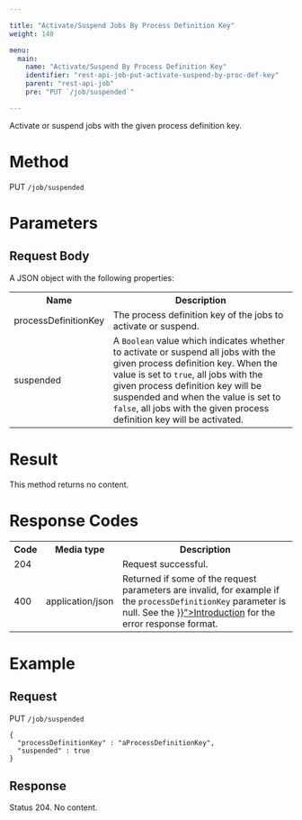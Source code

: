 ```yaml
---

title: "Activate/Suspend Jobs By Process Definition Key"
weight: 140

menu:
  main:
    name: "Activate/Suspend By Process Definition Key"
    identifier: "rest-api-job-put-activate-suspend-by-proc-def-key"
    parent: "rest-api-job"
    pre: "PUT `/job/suspended`"

---
```



Activate or suspend jobs with the given process definition key.

# Method

PUT `/job/suspended`

# Parameters

## Request Body

A JSON object with the following properties:

<table class="table table-striped">
  <tr>
    <th>Name</th>
    <th>Description</th>
  </tr>
  <tr>
    <td>processDefinitionKey</td>
    <td>The process definition key of the jobs to activate or suspend.</td>
  </tr>
  <tr>
    <td>suspended</td>
    <td>A <code>Boolean</code> value which indicates whether to activate or suspend all jobs with the given process definition key. When the value is set to <code>true</code>, all jobs with the given process definition key will be suspended and when the value is set to <code>false</code>, all jobs with the given process definition key will be activated.</td>
  </tr>
</table>


# Result

This method returns no content.


# Response Codes

<table class="table table-striped">
  <tr>
    <th>Code</th>
    <th>Media type</th>
    <th>Description</th>
  </tr>
  <tr>
    <td>204</td>
    <td></td>
    <td>Request successful.</td>
  </tr>
  <tr>
    <td>400</td>
    <td>application/json</td>
    <td>Returned if some of the request parameters are invalid, for example if the <code>processDefinitionKey</code> parameter is null. See the <a href="{{< ref "/reference/rest/overview/_index.md#error-handling" >}}">Introduction</a> for the error response format.</td>
  </tr>
</table>


# Example

## Request

PUT `/job/suspended`

    {
      "processDefinitionKey" : "aProcessDefinitionKey",
      "suspended" : true
    }

## Response

Status 204. No content.
